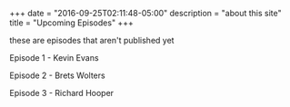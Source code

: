 +++
date = "2016-09-25T02:11:48-05:00"
description = "about this site"
title = "Upcoming Episodes"
+++

these are episodes that aren't published yet


Episode 1 - Kevin Evans 

Episode 2 - Brets Wolters

Episode 3 - Richard Hooper